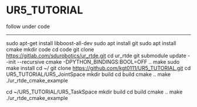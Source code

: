 # UR5_TUTORIAL

follow under code

--------------------------------------------------------------------

sudo apt-get install libboost-all-dev
sudo apt install git
sudo apt install cmake
mkdir code
cd code
git clone https://gitlab.com/sdurobotics/ur_rtde.git
cd ur_rtde
git submodule update --init --recursive
cmake -DPYTHON_BINDINGS:BOOL=OFF ..
make
sudo make install
cd ~/
git clone https://github.com/kgt0111/UR5_TUTORIAL.git
cd UR5_TUTORIAL/UR5_JointSpace
mkdir build
cd build
cmake  ..
make
./ur_rtde_cmake_example

cd ~/UR5_TUTORIAL/UR5_TaskSpace
mkdir build
cd build
cmake  ..
make
./ur_rtde_cmake_example